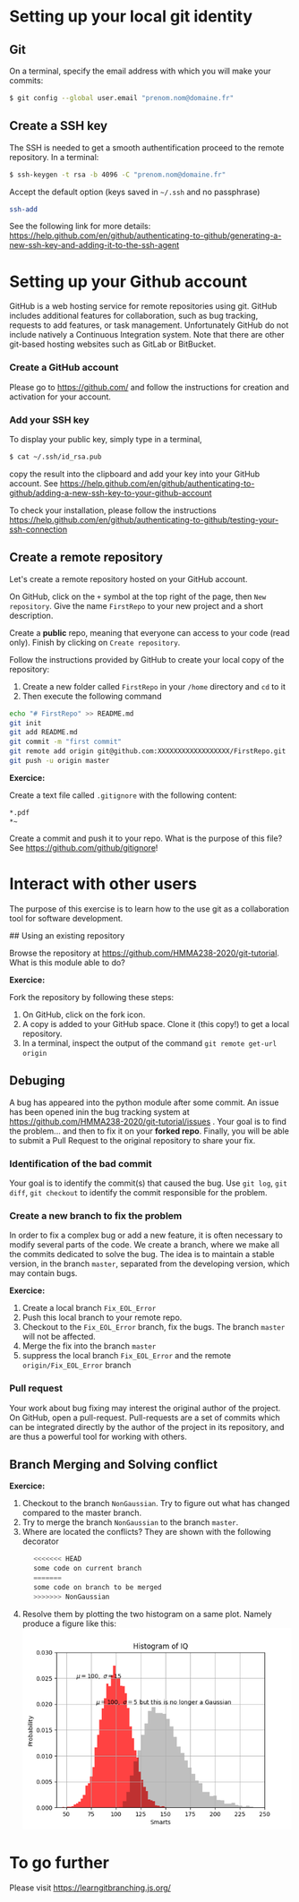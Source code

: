 # Setting up your **local** git identity

## Git

On a terminal, specify the email address with which you will make your commits:
```bash
$ git config --global user.email "prenom.nom@domaine.fr"
```

## Create a SSH key

The SSH is needed to get a smooth authentification proceed to the remote repository. In a terminal:
```bash
$ ssh-keygen -t rsa -b 4096 -C "prenom.nom@domaine.fr"
```
Accept the default option (keys saved in `~/.ssh` and no passphrase)

```bash
ssh-add
```
See the following link for more details: https://help.github.com/en/github/authenticating-to-github/generating-a-new-ssh-key-and-adding-it-to-the-ssh-agent

# Setting up your Github account

GitHub is a web hosting service for remote repositories using git. GitHub includes additional features for collaboration, such as bug tracking, requests to add features, or task management. Unfortunately GitHub do not include natively a Continuous Integration system. Note that there are other git-based hosting websites such as GitLab or BitBucket.

### Create a GitHub account

Please go to https://github.com/ and follow the instructions for creation and activation for your account.

### Add your SSH key

To display your public key, simply type in a terminal,
```bash
$ cat ~/.ssh/id_rsa.pub
```
copy the result into the clipboard and add your key into your GitHub account. See https://help.github.com/en/github/authenticating-to-github/adding-a-new-ssh-key-to-your-github-account

To check your installation, please follow the instructions https://help.github.com/en/github/authenticating-to-github/testing-your-ssh-connection

## Create a remote repository

Let's create a remote repository hosted on your GitHub account. 

On GitHub, click on the `+` symbol at the top right of the page, then `New repository`. Give the name `FirstRepo` to your new project and a short description. 

Create a **public** repo, meaning that everyone can access to your code (read only). Finish by clicking on `Create repository`. 


Follow the instructions provided by GitHub to create your local copy of the repository:
1. Create a new folder called `FirstRepo` in your `/home` directory and `cd` to it
2. Then execute the following command
```bash
echo "# FirstRepo" >> README.md
git init
git add README.md
git commit -m "first commit"
git remote add origin git@github.com:XXXXXXXXXXXXXXXXXX/FirstRepo.git
git push -u origin master
```


**Exercice:** 

Create a text file called `.gitignore` with the following content:
```
*.pdf
*~
```
Create a commit and push it to your repo. What is the purpose of this file? See <https://github.com/github/gitignore>!

# Interact with other users

The purpose of this exercise is to learn how to the use git as a collaboration tool for software development.

## Using an existing repository

Browse the repository at https://github.com/HMMA238-2020/git-tutorial. What is this module able to do?

**Exercice:**

Fork the repository by following these steps: 
  1. On GitHub, click on the fork icon. 
  2. A copy is added to your GitHub space. Clone it (this copy!) to get a local repository. 
  3. In a terminal, inspect the output of the command `git remote get-url origin`

## Debuging

A bug has appeared into the python module after some commit. An issue has been opened inin the bug tracking system at https://github.com/HMMA238-2020/git-tutorial/issues . Your goal is to find the problem... and then to fix it on your **forked repo**. Finally, you will be able to submit a Pull Request to the original repository to share your fix.

### Identification of the bad commit

Your goal is to identify the commit(s) that caused the bug. Use `git log`, `git diff`, `git checkout` to identify the commit responsible for the problem.

### Create a new branch to fix the problem

In order to fix a complex bug or add a new feature, it is often necessary to modify several parts of the code. We create a branch, where we make all the commits dedicated to solve the bug. The idea is to maintain a stable version, in the branch `master`, separated from the developing version, which may contain bugs.

**Exercice:** 

1. Create a local branch `Fix_EOL_Error`
2. Push this local branch to your remote repo.
3. Checkout to the `Fix_EOL_Error` branch, fix the bugs. The branch `master` will not be affected.
4. Merge the fix into the branch `master`
5. suppress the local branch `Fix_EOL_Error` and the remote `origin/Fix_EOL_Error` branch

### Pull request

Your work about bug fixing may interest the original author of the project. On GitHub, open a pull-request. Pull-requests are a set of commits which can be integrated directly by the author of the project in its repository, and are thus a powerful tool for working with others.

## Branch Merging and Solving conflict

**Exercice:**

  1. Checkout to the branch `NonGaussian`. Try to figure out what has changed compared to the master branch. 
  2. Try to merge the branch `NonGaussian` to the branch `master`. 
  3. Where are located the conflicts? They are shown with the following decorator
```python
      <<<<<<< HEAD
      some code on current branch
      =======
      some code on branch to be merged
      >>>>>>> NonGaussian
```
   
  4. Resolve them by plotting the two histogram on a same plot. Namely produce a figure like this:![plot](plot.png)


# To go further

Please visit https://learngitbranching.js.org/ 

